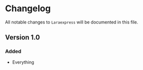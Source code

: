 # Changelog

All notable changes to `Laraexpress` will be documented in this file.

## Version 1.0

### Added
- Everything
